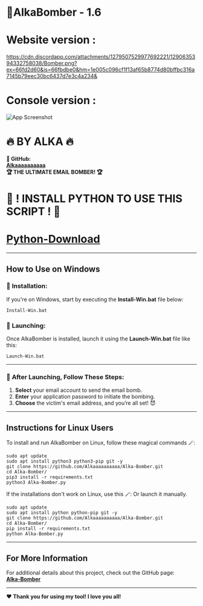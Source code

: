 # **👾AlkaBomber - 1.6**
# **Website version :**
https://cdn.discordapp.com/attachments/1279507529977692221/1290635394332758038/Bomber.png?ex=66fd2d60&is=66fbdbe0&hm=1e005c096cf1f13af65b8774d80bffbc316a7145b79eec30bc6437d7e3c4a234&
# **Console version :**
![App Screenshot](https://cdn.discordapp.com/attachments/1279507529977692221/1290336629671854161/AlkaBomber.jpg?ex=66fc1721&is=66fac5a1&hm=d604daa30c70161812daa17f7255e873329a12329f8b79db753494315a49d53c&)

# **🔥 BY ALKA 🔥**

**👾 GitHub:**  
**[Alkaaaaaaaaaa](https://github.com/Alkaaaaaaaaaa)**  
**🏆 THE ULTIMATE EMAIL BOMBER! 🏆**

# **🔧 ! INSTALL PYTHON TO USE THIS SCRIPT ! 🔧**
# **[Python-Download](https://www.python.org/downloads/)**
---

## **How to Use on Windows**

### 🔧 **Installation:**  
If you're on Windows, start by executing the **Install-Win.bat** file below: 

```
Install-Win.bat
```

### 🚀 **Launching:**  
Once AlkaBomber is installed, launch it using the **Launch-Win.bat** file like this: 

```
Launch-Win.bat
```

---

### 📩 **After Launching, Follow These Steps:**

1. **Select** your email account to send the email bomb.
2. **Enter** your application password to initiate the bombing.
3. **Choose** the victim's email address, and you’re all set! 😈

---

## **Instructions for Linux Users**

To install and run AlkaBomber on Linux, follow these magical commands 🪄:

```
sudo apt update
sudo apt install python3 python3-pip git -y
git clone https://github.com/Alkaaaaaaaaaa/Alka-Bomber.git
cd Alka-Bomber/
pip3 install -r requirements.txt
python3 Alka-Bomber.py
```
If the installations don't work on Linux, use this 🪄:
Or launch it manually.
```
sudo apt update
sudo apt install python python-pip git -y
git clone https://github.com/Alkaaaaaaaaaa/Alka-Bomber.git
cd Alka-Bomber/
pip install -r requirements.txt
python Alka-Bomber.py
```

---

## **For More Information**

For additional details about this project, check out the GitHub page:  
**[Alka-Bomber](https://github.com/Alkaaaaaaaaaa)**

---

**❤️ Thank you for using my tool! I love you all!**  
